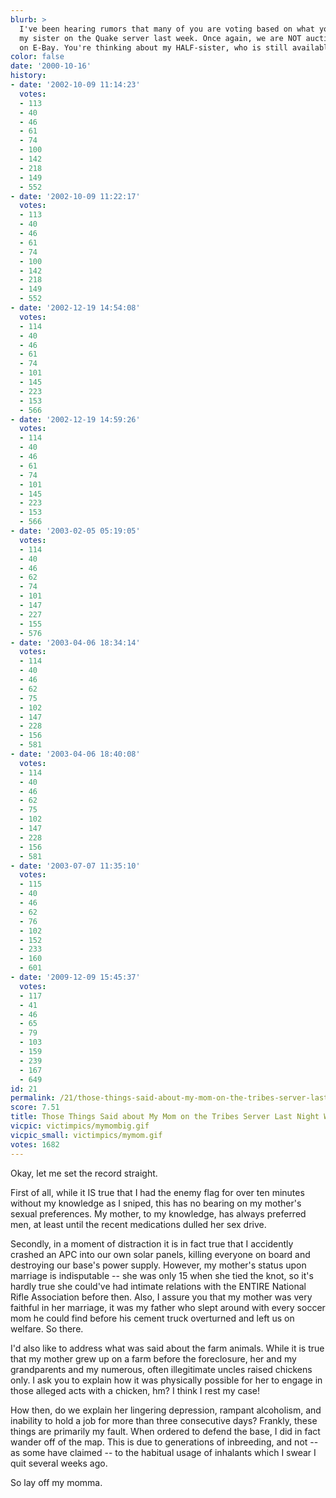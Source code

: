 ```yaml
---
blurb: >
  I've been hearing rumors that many of you are voting based on what you heard about
  my sister on the Quake server last week. Once again, we are NOT auctioning her off
  on E-Bay. You're thinking about my HALF-sister, who is still available.
color: false
date: '2000-10-16'
history:
- date: '2002-10-09 11:14:23'
  votes:
  - 113
  - 40
  - 46
  - 61
  - 74
  - 100
  - 142
  - 218
  - 149
  - 552
- date: '2002-10-09 11:22:17'
  votes:
  - 113
  - 40
  - 46
  - 61
  - 74
  - 100
  - 142
  - 218
  - 149
  - 552
- date: '2002-12-19 14:54:08'
  votes:
  - 114
  - 40
  - 46
  - 61
  - 74
  - 101
  - 145
  - 223
  - 153
  - 566
- date: '2002-12-19 14:59:26'
  votes:
  - 114
  - 40
  - 46
  - 61
  - 74
  - 101
  - 145
  - 223
  - 153
  - 566
- date: '2003-02-05 05:19:05'
  votes:
  - 114
  - 40
  - 46
  - 62
  - 74
  - 101
  - 147
  - 227
  - 155
  - 576
- date: '2003-04-06 18:34:14'
  votes:
  - 114
  - 40
  - 46
  - 62
  - 75
  - 102
  - 147
  - 228
  - 156
  - 581
- date: '2003-04-06 18:40:08'
  votes:
  - 114
  - 40
  - 46
  - 62
  - 75
  - 102
  - 147
  - 228
  - 156
  - 581
- date: '2003-07-07 11:35:10'
  votes:
  - 115
  - 40
  - 46
  - 62
  - 76
  - 102
  - 152
  - 233
  - 160
  - 601
- date: '2009-12-09 15:45:37'
  votes:
  - 117
  - 41
  - 46
  - 65
  - 79
  - 103
  - 159
  - 239
  - 167
  - 649
id: 21
permalink: /21/those-things-said-about-my-mom-on-the-tribes-server-last-night-werent-true/
score: 7.51
title: Those Things Said about My Mom on the Tribes Server Last Night Weren't True
vicpic: victimpics/mymombig.gif
vicpic_small: victimpics/mymom.gif
votes: 1682
---
```


Okay, let me set the record straight.

First of all, while it IS true that I had the enemy flag for over ten
minutes without my knowledge as I sniped, this has no bearing on my
mother's sexual preferences. My mother, to my knowledge, has always
preferred men, at least until the recent medications dulled her sex
drive.

Secondly, in a moment of distraction it is in fact true that I
accidently crashed an APC into our own solar panels, killing everyone on
board and destroying our base's power supply. However, my mother's
status upon marriage is indisputable -- she was only 15 when she tied
the knot, so it's hardly true she could've had intimate relations with
the ENTIRE National Rifle Association before then. Also, I assure you
that my mother was very faithful in her marriage, it was my father who
slept around with every soccer mom he could find before his cement truck
overturned and left us on welfare. So there.

I'd also like to address what was said about the farm animals. While it
is true that my mother grew up on a farm before the foreclosure, her and
my grandparents and my numerous, often illegitimate uncles raised
chickens only. I ask you to explain how it was physically possible for
her to engage in those alleged acts with a chicken, hm? I think I rest
my case!

How then, do we explain her lingering depression, rampant alcoholism,
and inability to hold a job for more than three consecutive days?
Frankly, these things are primarily my fault. When ordered to defend the
base, I did in fact wander off of the map. This is due to generations of
inbreeding, and not -- as some have claimed -- to the habitual usage of
inhalants which I swear I quit several weeks ago.

So lay off my momma.